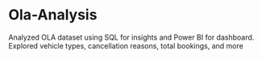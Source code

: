 # Ola-Analysis
Analyzed OLA dataset using SQL for insights and Power BI for dashboard. Explored vehicle types, cancellation reasons, total bookings, and more

